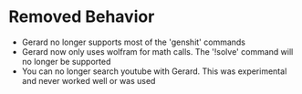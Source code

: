 # Removed Behavior
- Gerard no longer supports most of the 'genshit' commands
- Gerard now only uses wolfram for math calls. The '!solve' command will no longer be supported
- You can no longer search youtube with Gerard. This was experimental and never worked well or was used
